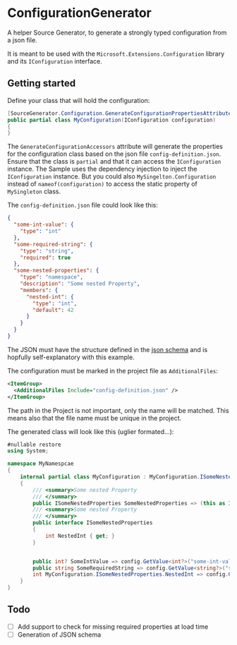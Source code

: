

# ConfigurationGenerator

A helper Source Generator, to generate a strongly typed configuration from a json file.

It is meant to be used with the `Microsoft.Extensions.Configuration` library and its `IConfiguration` interface.

## Getting started

Define your class that will hold the configuration:
```csharp
[SourceGenerator.Configuration.GenerateConfigurationPropertiesAttribute("config-definition.json", nameof(configuration))]
public partial class MyConfiguration(IConfiguration configuration)
{
}
```

The `GenerateConfigurationAccessors` attribute will generate the properties for the configuration class based on the json file `config-definition.json`.
Ensure that the class is `partial` and that it can access the `IConfiguration` instance. The Sample uses the dependency injection to inject the `IConfiguration` instance.
But you could also `MySingelton.Configuration` instead of `nameof(configuration)` to access the static property of `MySingleton` class.

The `config-definition.json` file could look like this:
```json
{
  "some-int-value": {
    "type": "int"
  },
  "some-required-string": {
    "type": "string",
    "required": true
  },
  "some-nested-properties": {
    "type": "namespace",
    "description": "Some nested Property",
    "members": {
      "nested-int": {
        "type": "int",
        "default": 42
      }
    }
  }
}
```

The JSON must have the structure defined in the [json schema](ConfigurationGenerator/configurationDefinition.schema.json) and is hopfully self-explanatory with this example.

The configuration must be marked in the project file as `AdditionalFiles`:
```xml
<ItemGroup>
  <AdditionalFiles Include="config-definition.json" />
</ItemGroup>
```

The path in the Project is not important, only the name will be matched. This means also that the file name must be unique in the project.

The generated class will look like this (uglier formated…):
```csharp
#nullable restore
using System;

namespace MyNamespcae
{
    internal partial class MyConfiguration : MyConfiguration.ISomeNestedProperties
    {
        /// <summary>Some nested Property
        /// </summary>
        public ISomeNestedProperties SomeNestedProperties => (this as ISomeNestedProperties)!;
        /// <summary>Some nested Property
        /// </summary>
        public interface ISomeNestedProperties
        {
            int NestedInt { get; }
        }


        public int? SomeIntValue => config.GetValue<int?>("some-int-value");
        public string SomeRequiredString => config.GetValue<string?>("some-required-string") ?? throw new global::SourceGenerator.Configuration.MissingConfigurationException(":some-required-string");
        int MyConfiguration.ISomeNestedProperties.NestedInt => config.GetValue<int?>("some-nested-properties:nested-int") ?? 42;
    }
}
```

## Todo

- [ ] Add support to check for missing required properties at load time
- [ ] Generation of JSON schema
